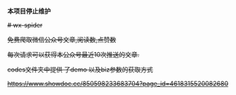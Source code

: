 **本项目停止维护**


~~# wx-spider~~

~~免费爬取微信公众号文章,阅读数,点赞数~~

~~每次请求可以获得本公众号最近10次推送的文章.~~

~~codes文件夹中提供 了demo 以及biz参数的获取方式~~

~~https://www.showdoc.cc/850598233683704?page_id=4618315520082680~~


